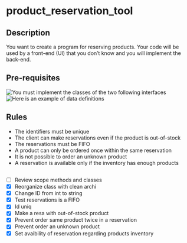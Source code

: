 # product_reservation_tool
## Description 
You want to create a program for reserving products. Your code will be used by a front-end (UI) that you don’t know and
you will implement the back-end.

## Pre-requisites
![You must implement the classes of the two following interfaces](https://user-images.githubusercontent.com/22653887/198223323-42f0d056-5f43-44df-8991-db53ea4cf856.png)
![Here is an example of data definitions](https://user-images.githubusercontent.com/22653887/198223442-d8cd5e06-6109-4dc6-9d44-0404654cf754.png)

## Rules 
- The identifiers must be unique
- The client can make reservations even if the product is out-of-stock
- The reservations must be FIFO
- A product can only be ordered once within the same reservation
- It is not possible to order an unknown product
- A reservation is available only if the inventory has enough products

## 
 - [ ] Review scope methods and classes
 - [X] Reorganize class with clean archi
 - [X] Change ID from int to string
 - [X] Test reservations is a FIFO
 - [X] Id uniq
 - [X] Make a resa with out-of-stock product
 - [X] Prevent order same product twice in a reservation
 - [X] Prevent order an unknown product
 - [X] Set avaibility of reservation regarding products inventory